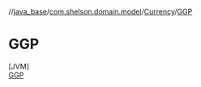//[java_base](../../../../index.md)/[com.shelson.domain.model](../../index.md)/[Currency](../index.md)/[GGP](index.md)

# GGP

[JVM]\
[GGP](index.md)

